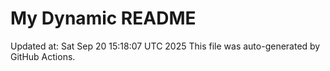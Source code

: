 # My Dynamic README
Updated at: Sat Sep 20 15:18:07 UTC 2025
This file was auto-generated by GitHub Actions.
